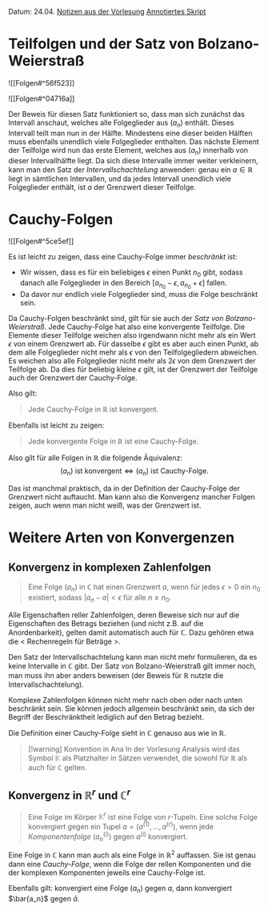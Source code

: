 Datum: 24.04.
[Notizen aus der Vorlesung](https://ecampus.uni-bonn.de/goto_ecampus_file_3021974_download.html)
[Annotiertes Skript](https://ecampus.uni-bonn.de/goto_ecampus_file_3021973_download.html)

# Teilfolgen und der Satz von Bolzano-Weierstraß

![[Folgen#^56f523]]

![[Folgen#^04716a]]

Der Beweis für diesen Satz funktioniert so, dass man sich zunächst das Intervall anschaut, welches alle Folgeglieder aus $(a_n)$ enthält. 
Dieses Intervall teilt man nun in der Hälfte. Mindestens eine dieser beiden Hälften muss ebenfalls unendlich viele Folgeglieder enthalten. Das nächste Element der Teilfolge wird nun das erste Element, welches aus $(a_n)$ innerhalb von dieser Intervallhälfte liegt.
Da sich diese Intervalle immer weiter verkleinern, kann man den Satz der *Intervallschachtelung* anwenden: genau ein $a \in \mathbb{R}$ liegt in sämtlichen Intervallen, und da jedes Intervall unendlich viele Folgeglieder enthält, ist $a$ der Grenzwert dieser Teilfolge.

# Cauchy-Folgen

![[Folgen#^5ce5ef]]

Es ist leicht zu zeigen, dass eine Cauchy-Folge immer *beschränkt* ist:
- Wir wissen, dass es für ein beliebiges $\epsilon$ einen Punkt $n_0$ gibt, sodass danach alle Folgeglieder in den Bereich $\left[a_{n_{0}}-\epsilon,a_{n_{0}}+\epsilon\right]$ fallen.
- Da davor nur endlich viele Folgeglieder sind, muss die Folge beschränkt sein.

Da Cauchy-Folgen beschränkt sind, gilt für sie auch der *Satz von Bolzano-Weierstraß*. Jede Cauchy-Folge hat also eine konvergente Teilfolge.
Die Elemente dieser Teilfolge weichen also irgendwann nicht mehr als ein Wert $\epsilon$ von einem Grenzwert ab. Für dasselbe $\epsilon$ gibt es aber auch einen Punkt, ab dem alle Folgeglieder nicht mehr als $\epsilon$ von den Teilfolgegliedern abweichen.
Es weichen also alle Folgeglieder nicht mehr als $2 \epsilon$ von dem Grenzwert der Teilfolge ab. Da dies für beliebig kleine $\epsilon$ gilt, ist der Grenzwert der Teilfolge auch der Grenzwert der Cauchy-Folge.

Also gilt:
> Jede Cauchy-Folge in $\mathbb{R}$ ist konvergent.

Ebenfalls ist leicht zu zeigen:
> Jede konvergente Folge in $\mathbb{R}$ ist eine Cauchy-Folge.

Also gilt für alle Folgen in $\mathbb{R}$ die folgende Äquivalenz: $$(a_{n})\text{ ist konvergent} \iff (a_{n}) \text{ ist Cauchy-Folge.}$$

Das ist manchmal praktisch, da in der Definition der Cauchy-Folge der Grenzwert nicht auftaucht. Man kann also die Konvergenz mancher Folgen zeigen, auch wenn man nicht weiß, was der Grenzwert ist.

# Weitere Arten von Konvergenzen

## Konvergenz in komplexen Zahlenfolgen

> Eine Folge $(a_n)$ in $\mathbb{C}$ hat einen Grenzwert $a$, wenn für jedes $\epsilon>0$ ein $n_0$ existiert, sodass $|a_{n}-a|<\epsilon$ für alle $n \geq n_0$.

Alle Eigenschaften reller Zahlenfolgen, deren Beweise sich nur auf die Eigenschaften des Betrags beziehen (und nicht z.B. auf die Anordenbarkeit), gelten damit automatisch auch für $\mathbb{C}$.
Dazu gehören etwa die < Rechenregeln für Beträge >.

Den Satz der Intervallschachtelung kann man nicht mehr formulieren, da es keine Intervalle in $\mathbb{C}$ gibt. 
Der Satz von Bolzano-Weierstraß gilt immer noch, man muss ihn aber anders beweisen (der Beweis für $\mathbb{R}$ nutzte die Intervallschachtelung).

Komplexe Zahlenfolgen können nicht mehr nach oben oder nach unten beschränkt sein. Sie können jedoch allgemein beschränkt sein, da sich der Begriff der Beschränktheit lediglich auf den Betrag bezieht.

Die Definition einer Cauchy-Folge sieht in $\mathbb{C}$ genauso aus wie in $\mathbb{R}$.

> [!warning] Konvention in Ana
> In der Vorlesung Analysis wird das Symbol $\mathbb{K}$ als Platzhalter in Sätzen verwendet, die sowohl für $\mathbb{R}$ als auch für $\mathbb{C}$ gelten.

## Konvergenz in $\mathbb{R}^{r}$ und $\mathbb{C}^{r}$

> Eine Folge im Körper $\mathbb{K}^{r}$ ist eine Folge von $r$-Tupeln.
> Eine solche Folge konvergiert gegen ein Tupel $a=(a^{(1)},\ldots,a^{(r)})$, wenn jede *Komponentenfolge* $(a_{n}^{(i)})$ gegen $a^{(i)}$ konvergiert.

Eine Folge in $\mathbb{C}$ kann man auch als eine Folge in $\mathbb{R}^{2}$ auffassen. Sie ist genau dann eine *Cauchy-Folge*, wenn die Folge der rellen Komponenten und die der komplexen Komponenten jeweils eine Cauchy-Folge ist.

Ebenfalls gilt: konvergiert eine Folge $(a_n)$ gegen $a$, dann konvergiert $\bar{a_n}$ gegen $\bar{a}$.